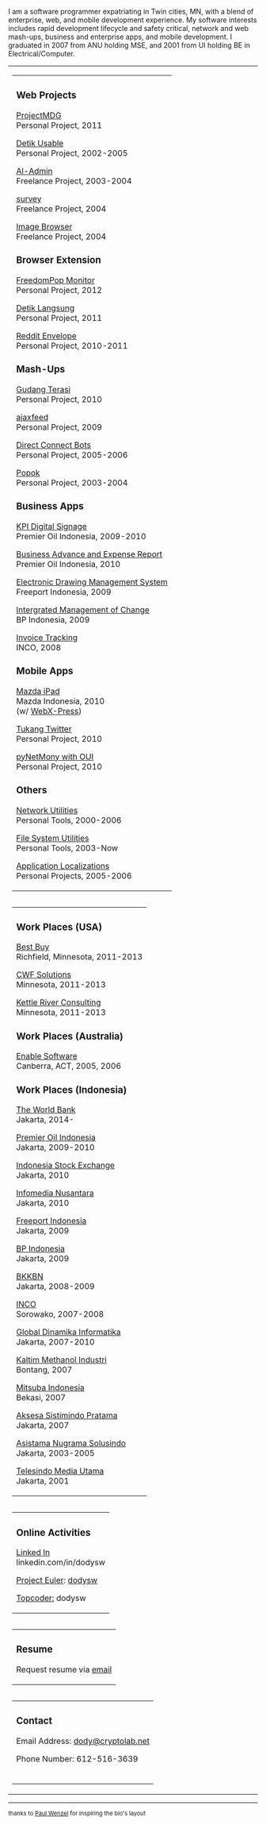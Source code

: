 I am a software programmer expatriating in Twin cities, MN, with a blend of enterprise, web, and mobile development experience. My software interests includes rapid development lifecycle and safety critical, network and web mash-ups, business and enterprise apps, and mobile development. I graduated in 2007 from ANU holding MSE, and 2001 from UI holding BE in Electrical/Computer.<table cellpadding='0' cellspacing='0'><tr><td><table cellpadding='0' align='left' cellspacing='5'><tr><td>
<h3>Web Projects</h3>
<dl>
<dt><a href='ProjectMDG.md'>ProjectMDG</a></dt><dt>Personal Project, 2011</dt><p></p>
<dt><a href='DetikUsable.md'>Detik Usable</a></dt><dt>Personal Project, 2002-2005</dt><p></p>
<dt><a href='AlAdmin.md'>Al-Admin</a></dt><dt>Freelance Project, 2003-2004</dt><p></p>
<dt><a href='Survey.md'>survey</a></dt><dt>Freelance Project, 2004</dt><p></p>
<dt><a href='http://code.google.com/p/dodysw/source/browse/trunk/imagebrowser/imagebrowser.php'>Image Browser</a></dt><dt>Freelance Project, 2004</dt>
</dl>
<h3>Browser Extension</h3>
<dl>
<dt><a href='https://chrome.google.com/webstore/detail/freedompop-monitor/dfplgeelekjgcjdmheemjhejccmkecmp'>FreedomPop Monitor</a></dt><dt>Personal Project, 2012</dt><p></p>
<dt><a href='DetikLangsungExtension.md'>Detik Langsung</a></dt><dt>Personal Project, 2011</dt><p></p>
<dt><a href='RedditEnvelopeExtension.md'>Reddit Envelope</a></dt><dt>Personal Project, 2010-2011</dt>
</dl>
<h3>Mash-Ups</h3>
<dl>
<dt><a href='GudangTerasi.md'>Gudang Terasi</a></dt><dt>Personal Project, 2010</dt><p></p>
<dt><a href='http://code.google.com/p/gdata-python-client-ajax-feed/'>ajaxfeed</a></dt><dt>Personal Project, 2009</dt><p></p>
<dt><a href='DirectConnectBots.md'>Direct Connect Bots</a></dt><dt>Personal Project, 2005-2006</dt><p></p>
<dt><a href='Popok.md'>Popok</a></dt><dt>Personal Project, 2003-2004</dt>
</dl>
<h3>Business Apps</h3>
<dl>
<dt><a href='KpiDigitalSignage.md'>KPI Digital Signage</a></dt><dt>Premier Oil Indonesia, 2009-2010</dt><p></p>
<dt><a href='http://i.imgur.com/Lwc5z.png'>Business Advance and Expense Report</a></dt><dt>Premier Oil Indonesia, 2010</dt><p></p>
<dt><a href='http://i.imgur.com/t9Yp0.png'>Electronic Drawing Management System</a></dt><dt>Freeport Indonesia, 2009</dt><p></p>
<dt><a href='http://i.imgur.com/gYUO6.png'>Intergrated Management of Change</a></dt><dt>BP Indonesia, 2009</dt><p></p>
<dt><a href='http://i.imgur.com/7wj4i.png'>Invoice Tracking</a></dt><dt>INCO, 2008</dt><p></p>
</dl>
<h3>Mobile Apps</h3>
<dl>
<dt><a href='http://dodysw.imgur.com/mazda_zoom_zoom'>Mazda iPad</a></dt><dt>Mazda Indonesia, 2010</dt><dt>(w/ <a href='http://www.webx-press.com/'>WebX-Press</a>)</dt><p></p>
<dt><a href='TukangTwitter.md'>Tukang Twitter</a></dt><dt>Personal Project, 2010</dt><p></p>
<dt><a href='PynetmonyOuiPatch.md'>pyNetMony with OUI</a></dt><dt>Personal Project, 2010</dt>
</dl>
<h3>Others</h3>
<dl>
<dt><a href='NetworkUtilities.md'>Network Utilities</a></dt><dt>Personal Tools, 2000-2006</dt><p></p>
<dt><a href='FileSystemUtilities.md'>File System Utilities</a></dt><dt>Personal Tools, 2003-Now</dt><p></p>
<dt><a href='ApplicationLocalization.md'>Application Localizations</a></dt><dt>Personal Projects, 2005-2006</dt>
</dl>
</td></tr></table>
<table cellpadding='0' align='left' cellspacing='5'><tr><td>
<h3>Work Places (USA)</h3>
<dl>
<dt><a href='http://www.bestbuy.com'>Best Buy</a></dt><dt>Richfield, Minnesota, 2011-2013</dt><p></p>
</dl>
<dl>
<dt><a href='http://www.cwfsolutions.com/technology-services/'>CWF Solutions</a></dt><dt>Minnesota, 2011-2013</dt><p></p>
</dl>
<dl>
<dt><a href='http://www.kettleriverconsulting.com/'>Kettle River Consulting</a></dt><dt>Minnesota, 2011-2013</dt><p></p>
</dl>

<h3>Work Places (Australia)</h3>
<dl>
<dt><a href='http://www.google.com/search?q=Enable+Software+Pty+Ltd&btnI'>Enable Software</a></dt><dt>Canberra, ACT, 2005, 2006</dt>
</dl>
<h3>Work Places (Indonesia)</h3>
<dl>
<dt><a href='http://www.google.com/search?q=World+Bank+Jakarta&btnI'>The World Bank</a></dt><dt>Jakarta, 2014-</dt><p></p>

<dt><a href='http://www.google.com/search?q=Premier+Oil+Indonesia&btnI'>Premier Oil Indonesia</a></dt><dt>Jakarta, 2009-2010</dt><p></p>
<dt><a href='http://www.google.com/search?q=Indonesia+Stock+Exchange&btnI'>Indonesia Stock Exchange</a></dt><dt>Jakarta, 2010</dt><p></p>
<dt><a href='http://www.google.com/search?q=Indonesia+Yellow+Pages&btnI'>Infomedia Nusantara</a></dt><dt>Jakarta, 2010</dt><p></p>
<dt><a href='http://www.google.com/search?q=Freeport+Indonesia&btnI'>Freeport Indonesia</a></dt><dt>Jakarta, 2009</dt><p></p>
<dt><a href='http://www.google.com/search?q=BP+Indonesia&btnI'>BP Indonesia</a></dt><dt>Jakarta, 2009</dt><p></p>
<dt><a href='http://www.google.com/search?q=Badan+Koordinator+Keluarga+Berencana+Nasional&btnI'>BKKBN</a></dt><dt>Jakarta, 2008-2009</dt><p></p>
<dt><a href='http://www.google.com/search?q=International+Nickel+Indonesia&btnI'>INCO</a></dt><dt>Sorowako, 2007-2008</dt><p></p>
<dt><a href='http://www.google.com/search?q=pt+gdi&btnI'>Global Dinamika Informatika</a></dt><dt>Jakarta, 2007-2010</dt><p></p>
<dt><a href='http://www.google.com/search?q=Kaltim+Methanol+Industri&btnI'>Kaltim Methanol Industri</a></dt><dt>Bontang, 2007</dt><p></p>
<dt><a href='http://www.google.com/search?q=Mitsuba+Indonesia+Pipe+Parts&btnI'>Mitsuba Indonesia</a></dt><dt>Bekasi, 2007</dt><p></p>
<dt><a href='http://www.google.com/search?q=Aksesa+Sistimindo+Pratama&btnI'>Aksesa Sistimindo Pratama</a></dt><dt>Jakarta, 2007</dt><p></p>
<dt><a href='http://www.google.com/search?q=Asistama+Nugrama+Solusindo&btnI'>Asistama Nugrama Solusindo</a></dt><dt>Jakarta, 2003-2005</dt><p></p>
<dt><a href='http://www.google.com/search?q=Telesindo+Media+Utama&btnI'>Telesindo Media Utama</a></dt><dt>Jakarta, 2001</dt>
</dl>
</td></tr></table>
<table cellpadding='0' align='left' cellspacing='5'><tr><td>
<h3>Online Activities</h3>
<dl>
<dt><a href='http://www.linkedin.com/in/dodysw'>Linked In</a></dt><dt>linkedin.com/in/dodysw</dt><p></p>
<dt><a href='http://projecteuler.net/'>Project Euler</a>: <a href='http://projecteuler.net/profile/dodysw.png'>dodysw</a></dt><p></p>
<dt><a href='http://www.topcoder.com/tc?module=MemberProfile&cr=22916526'>Topcoder:</a> dodysw</dt><p></p>
</dl>
</td></tr></table>
<table cellpadding='0' align='left' cellspacing='5'><tr><td>
<h3>Resume</h3>
<dl>
<dt>Request resume via <a href='mailto:dody@cryptolab.net'>email</a></dt>
</dl>
</td></tr></table>
<table cellpadding='0' align='left' cellspacing='5'><tr><td>
<h3>Contact</h3>
<dl>
<dt>Email Address: <a href='mailto:dody@cryptolab.net'>dody@cryptolab.net</a></dt><p></p>
<dt>Phone Number: 612-516-3639</dt>
</dl>
<wiki:gadget url="http://www.ohloh.net/p/488267/widgets/project_cocomo.xml" height="240" width="350" border="0"/><br>
</td></tr></table>
</td></tr></table>

---

<sup>thanks to <a href='http://pwenzel.info/'>Paul Wenzel</a> for inspiring the bio's layout</sup>